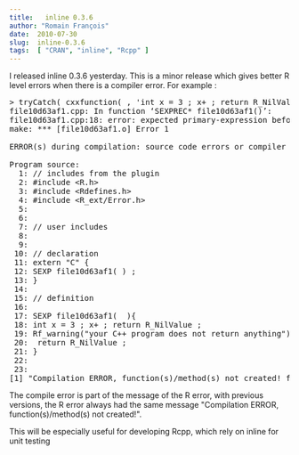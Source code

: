 ```yaml
---
title:   inline 0.3.6
author: "Romain François"
date:  2010-07-30
slug:  inline-0.3.6
tags:  [ "CRAN", "inline", "Rcpp" ]
---
```

<div class="post-content">
<p>I released inline 0.3.6 yesterday. This is a minor release which gives better R level errors when there is a compiler error. For example : </p>

<pre>
&gt; tryCatch( cxxfunction( , 'int x = 3 ; x+ ; return R_NilValue ; ' ), error = function(e) print(e$message))
file10d63af1.cpp: In function ‘SEXPREC* file10d63af1()’:
file10d63af1.cpp:18: error: expected primary-expression before ‘;’ token
make: *** [file10d63af1.o] Error 1

ERROR(s) during compilation: source code errors or compiler configuration errors!

Program source:
  1: // includes from the plugin
  2: #include &lt;R.h&gt;
  3: #include &lt;Rdefines.h&gt;
  4: #include &lt;R_ext/Error.h&gt;
  5: 
  6: 
  7: // user includes
  8: 
  9: 
 10: // declaration
 11: extern "C" {
 12: SEXP file10d63af1( ) ;
 13: }
 14: 
 15: // definition
 16: 
 17: SEXP file10d63af1(  ){
 18: int x = 3 ; x+ ; return R_NilValue ;  
 19: Rf_warning("your C++ program does not return anything"); 
 20:  return R_NilValue ; 
 21: }
 22: 
 23: 
[1] "Compilation ERROR, function(s)/method(s) not created! file10d63af1.cpp: In function ‘SEXPREC* file10d63af1()’:\nfile10d63af1.cpp:18: error: expected primary-expression before ‘;’ token\nmake: *** [file10d63af1.o] Error 1"
</pre>

<p>The compile error is part of the message of the R error, with previous versions, the R error always had the same message  "Compilation ERROR, function(s)/method(s) not created!". </p>

<p>This will be especially useful for developing Rcpp, which rely on inline for unit testing</p>
</div>
